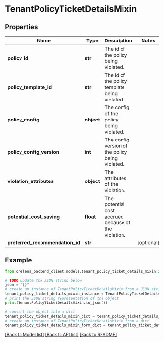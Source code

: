# TenantPolicyTicketDetailsMixin


## Properties

Name | Type | Description | Notes
------------ | ------------- | ------------- | -------------
**policy_id** | **str** | The id of the policy being violated. | 
**policy_template_id** | **str** | The id of the policy template being violated. | 
**policy_config** | **object** | The config of the policy being violated. | 
**policy_config_version** | **int** | The config version of the policy being violated. | 
**violation_attributes** | **object** | The attributes of the violation. | 
**potential_cost_saving** | **float** | The potential cost accrued because of the violation. | 
**preferred_recommendation_id** | **str** |  | [optional] 

## Example

```python
from onelens_backend_client.models.tenant_policy_ticket_details_mixin import TenantPolicyTicketDetailsMixin

# TODO update the JSON string below
json = "{}"
# create an instance of TenantPolicyTicketDetailsMixin from a JSON string
tenant_policy_ticket_details_mixin_instance = TenantPolicyTicketDetailsMixin.from_json(json)
# print the JSON string representation of the object
print(TenantPolicyTicketDetailsMixin.to_json())

# convert the object into a dict
tenant_policy_ticket_details_mixin_dict = tenant_policy_ticket_details_mixin_instance.to_dict()
# create an instance of TenantPolicyTicketDetailsMixin from a dict
tenant_policy_ticket_details_mixin_form_dict = tenant_policy_ticket_details_mixin.from_dict(tenant_policy_ticket_details_mixin_dict)
```
[[Back to Model list]](../README.md#documentation-for-models) [[Back to API list]](../README.md#documentation-for-api-endpoints) [[Back to README]](../README.md)


